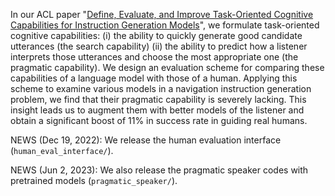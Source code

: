 In our ACL paper "[Define, Evaluate, and Improve Task-Oriented Cognitive Capabilities for Instruction Generation Models](https://arxiv.org/abs/2301.05149)", we formulate task-oriented cognitive capabilities: (i) the ability to quickly generate good candidate utterances (the search capability) (ii) the ability to predict how a listener interprets those utterances and choose the most appropriate one (the pragmatic capability). We design an evaluation scheme for comparing these capabilities of a language model with those of a human. Applying this scheme to examine various models in a navigation instruction generation problem, we find that their pragmatic capability is severely lacking. This insight leads us to augment them with better models of the listener and obtain a significant boost of 11% in success rate in guiding real humans.

NEWS (Dec 19, 2022): We release the human evaluation interface (`human_eval_interface/`).

NEWS (Jun 2, 2023): We also release the pragmatic speaker codes with pretrained models (`pragmatic_speaker/`).

